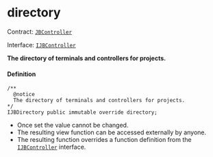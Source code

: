 # directory

Contract: [`JBController`](/dev/api/v2/contracts/or-controllers/jbcontroller/README.md)​‌

Interface: [`IJBController`](/dev/api/v2/interfaces/ijbcontroller.md)

**The directory of terminals and controllers for projects.**

#### Definition

```
/** 
  @notice 
  The directory of terminals and controllers for projects.
*/ 
IJBDirectory public immutable override directory;
```

* Once set the value cannot be changed.
* The resulting view function can be accessed externally by anyone.
* The resulting function overrides a function definition from the [`IJBController`](/dev/api/v2/interfaces/ijbcontroller.md) interface.
